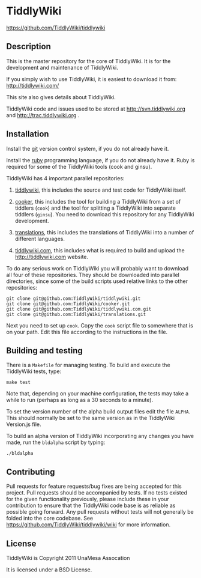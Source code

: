 TiddlyWiki
==========

https://github.com/TiddlyWiki/tiddlywiki


Description
-----------

This is the master repository for the core of TiddlyWiki. It is for the development and maintenance of TiddlyWiki.

If you simply wish to use TiddlyWiki, it is easiest to download it from: http://tiddlywiki.com/

This site also gives details about TiddlyWiki.

TiddlyWiki code and issues used to be stored at http://svn.tiddlywiki.org and http://trac.tiddlywiki.org .


Installation
------------

Install the [git](http://git-scm.com/download) version control system, if you do not already have it.

Install the [ruby](http://www.ruby-lang.org/en/downloads/) programming language, if you do not already have it. Ruby is required for some of the TiddlyWiki tools (cook and ginsu).

TiddlyWiki has 4 important parallel repositories:

1. [tiddlywiki](https://github.com/TiddlyWiki/tiddlywiki), this includes the source and test code for TiddlyWiki itself.

2. [cooker](https://github.com/TiddlyWiki/cooker), this includes the tool for building a TiddlyWiki from a set of tiddlers (`cook`) and the tool for splitting a TiddlyWiki into separate tiddlers (`ginsu`). You need to download this repository for any TiddlyWiki development.

3. [translations](https://github.com/TiddlyWiki/translations), this includes the translations of TiddlyWiki into a number of different languages.

4. [tiddlywiki.com](https://github.com/TiddlyWiki/tiddlywiki.com), this includes what is required to build and upload the http://tiddlywiki.com website.


To do any serious work on TiddlyWiki you will probably want to download all four of these repositories. They should be downloaded into parallel directories, since some of the build scripts used relative links to the other repositories:

    git clone git@github.com:TiddlyWiki/tiddlywiki.git
    git clone git@github.com:TiddlyWiki/cooker.git
    git clone git@github.com:TiddlyWiki/tiddlywiki.com.git
    git clone git@github.com:TiddlyWiki/translations.git


Next you need to set up `cook`. Copy the `cook` script file to somewhere that is on your path. Edit this file according to the instructions in the file.


Building and testing
--------------------

There is a `Makefile` for managing testing. To build and execute the TiddlyWiki tests, type:

    make test

Note that, depending on your machine configuration, the tests may take a while to run (perhaps as long as a 30 seconds to a minute).

To set the version number of the alpha build output files edit the file `ALPHA`. This should normally be set to the same version as in the TiddlyWiki Version.js file.

To build an alpha version of TiddlyWiki incorporating any changes you have made, run the `bldalpha` script by typing:

    ./bldalpha


Contributing
------------

Pull requests for feature requests/bug fixes are being accepted for this project. Pull requests should be accompanied by tests. If no tests existed for the given functionality previously, please include these in your contribution to ensure that the TiddlyWiki code base is as reliable as possible going forward. Any pull requests without tests will not generally be folded into the core codebase. See https://github.com/TiddlyWiki/tiddlywiki/wiki for more information.


License
-------

TiddlyWiki is Copyright 2011 UnaMesa Assocation

It is licensed under a BSD License.
